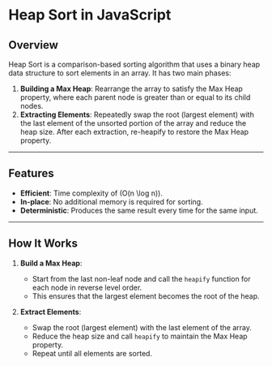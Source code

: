 # Heap Sort in JavaScript

## Overview
Heap Sort is a comparison-based sorting algorithm that uses a binary heap data structure to sort elements in an array. It has two main phases:
1. **Building a Max Heap**: Rearrange the array to satisfy the Max Heap property, where each parent node is greater than or equal to its child nodes.
2. **Extracting Elements**: Repeatedly swap the root (largest element) with the last element of the unsorted portion of the array and reduce the heap size. After each extraction, re-heapify to restore the Max Heap property.

---

## Features
- **Efficient**: Time complexity of \(O(n \log n)\).
- **In-place**: No additional memory is required for sorting.
- **Deterministic**: Produces the same result every time for the same input.

---

## How It Works
1. **Build a Max Heap**:
   - Start from the last non-leaf node and call the `heapify` function for each node in reverse level order.
   - This ensures that the largest element becomes the root of the heap.

2. **Extract Elements**:
   - Swap the root (largest element) with the last element of the array.
   - Reduce the heap size and call `heapify` to maintain the Max Heap property.
   - Repeat until all elements are sorted.

